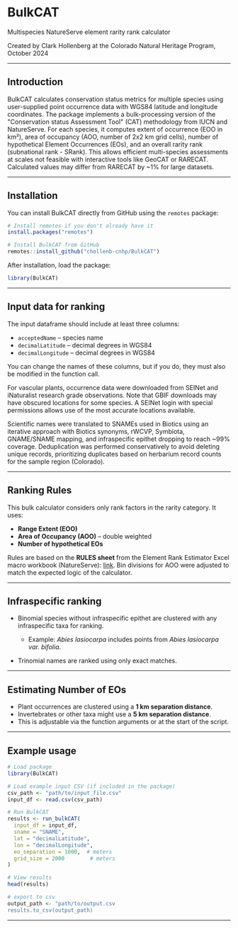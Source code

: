 # BulkCAT

Multispecies NatureServe element rarity rank calculator

Created by Clark Hollenberg at the Colorado Natural Heritage Program, October 2024

---

## **Introduction**

BulkCAT calculates conservation status metrics for multiple species using user-supplied point occurrence data with WGS84 latitude and longitude coordinates. 
The package implements a bulk-processing version of the "Conservation status Assessment Tool" (CAT) methodology from IUCN and NatureServe. 
For each species, it computes extent of occurrence (EOO in km²), area of occupancy (AOO, number of 2x2 km grid cells), number of hypothetical Element Occurrences (EOs), and an overall rarity rank (subnational rank - SRank). 
This allows efficient multi-species assessments at scales not feasible with interactive tools like GeoCAT or RARECAT. Calculated values may differ from RARECAT by ~1% for large datasets.

---

## **Installation**

You can install BulkCAT directly from GitHub using the `remotes` package:

```r
# Install remotes if you don't already have it
install.packages("remotes")

# Install BulkCAT from GitHub
remotes::install_github("chollenb-cnhp/BulkCAT")
```

After installation, load the package:

```r
library(BulkCAT)
```

---

## **Input data for ranking**

The input dataframe should include at least three columns:

* `acceptedName` – species name
* `decimalLatitude` – decimal degrees in WGS84
* `decimalLongitude` – decimal degrees in WGS84

You can change the names of these columns, but if you do, they must also be modified in the function call.

For vascular plants, occurrence data were downloaded from SEINet and iNaturalist research grade observations. Note that GBIF downloads may have obscured locations for some species. A SEINet login with special permissions allows use of the most accurate locations available.

Scientific names were translated to SNAMEs used in Biotics using an iterative approach with Biotics synonyms, rWCVP, Symbiota, GNAME/SNAME mapping, and infraspecific epithet dropping to reach \~99% coverage. Deduplication was performed conservatively to avoid deleting unique records, prioritizing duplicates based on herbarium record counts for the sample region (Colorado).

---

## **Ranking Rules**

This bulk calculator considers only rank factors in the rarity category.
It uses:

* **Range Extent (EOO)**
* **Area of Occupancy (AOO)** – double weighted
* **Number of hypothetical EOs**

Rules are based on the **RULES sheet** from the Element Rank Estimator Excel macro workbook (NatureServe): [link](https://www.natureserve.org/products/conservation-rank-calculator/download).
Bin divisions for AOO were adjusted to match the expected logic of the calculator.

---

## **Infraspecific ranking**

* Binomial species without infraspecific epithet are clustered with any infraspecific taxa for ranking.

  * Example: *Abies lasiocarpa* includes points from *Abies lasiocarpa var. bifolia*.
* Trinomial names are ranked using only exact matches.

---

## **Estimating Number of EOs**

* Plant occurrences are clustered using a **1 km separation distance**.
* Invertebrates or other taxa might use a **5 km separation distance**.
* This is adjustable via the function arguments or at the start of the script.

---

## **Example usage**

```r
# Load package
library(BulkCAT)

# Load example input CSV (if included in the package)
csv_path <- "path/to/input_file.csv"
input_df <- read.csv(csv_path)

# Run BulkCAT
results <- run_bulkCAT(
  input_df = input_df,
  sname = "SNAME",
  lat = "decimalLatitude",
  lon = "decimalLongitude",
  eo_separation = 1000,  # meters
  grid_size = 2000        # meters
)

# View results
head(results)

# export to csv
output_path <- "path/to/output.csv
results.to_csv(output_path)

```


---
